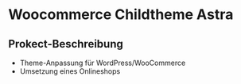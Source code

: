 # Woocommerce Childtheme Astra

## Prokect-Beschreibung
+ Theme-Anpassung für WordPress/WooCommerce
+ Umsetzung eines Onlineshops 